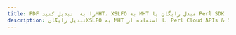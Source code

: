 ---title: PDF را به  تبدیل کنیدMHT، XSLFO به MHT مبدل رایگان یا Perl SDKdescription: تبدیل رایگانXSLFO به MHT با استفاده از Perl Cloud APIs & SDK همچنین اسناد PDF را در Cloud ایجاد، ویرایش و رندر کنید.---
